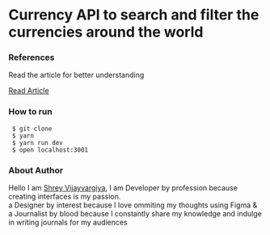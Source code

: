 <h1>Currency API to search and filter the currencies around the world</h1>

<h3>References</h3>
<p>Read the article for better understanding</p>

<a href="https://shreyvijayvargiya26.medium.com/the-perfect-endpoints-for-filtering-currencies-in-88945e6a81c7">Read Article</a>

<h3>How to run</h3>
 
 ```
  $ git clone
  $ yarn
  $ yarn run dev
  $ open localhost:3001
 ```

<h3>About Author</h3>
<p>Hello I am <a href="https://shreyvijayvargiya26.medium.com/">Shrey Vijayvargiya</a>, I am Developer by profession because creating interfaces is my passion. 
  <br /> a Designer by interest because I love ommiting my thoughts using Figma & <br />a Journalist by blood because I constantly share my knowledge and indulge in writing journals for my audiences</p>
